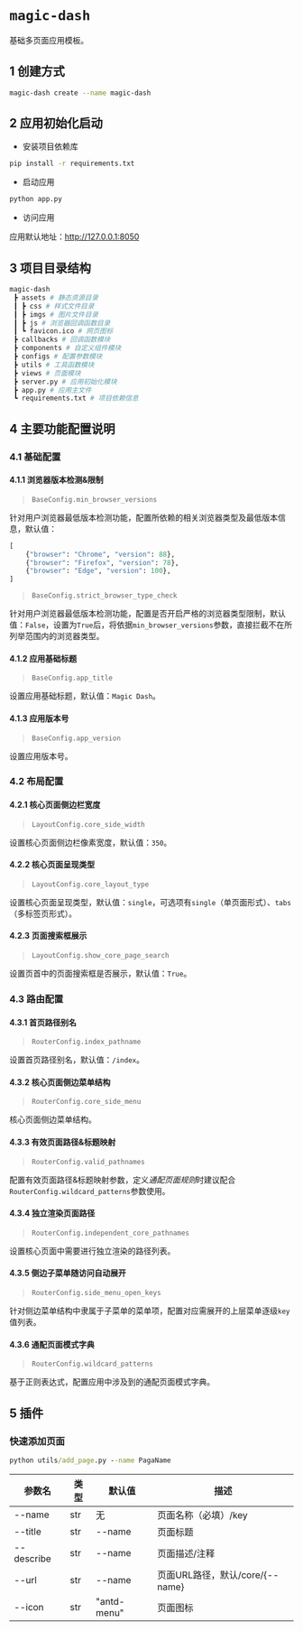 # `magic-dash`

基础多页面应用模板。

## 1 创建方式

```bash
magic-dash create --name magic-dash
```

## 2 应用初始化启动

- 安装项目依赖库

```bash
pip install -r requirements.txt
```

- 启动应用

```bash
python app.py
```

- 访问应用

应用默认地址：http://127.0.0.1:8050

## 3 项目目录结构

```bash
magic-dash
 ┣ assets # 静态资源目录
 ┃ ┣ css # 样式文件目录
 ┃ ┣ imgs # 图片文件目录
 ┃ ┣ js # 浏览器回调函数目录
 ┃ ┗ favicon.ico # 网页图标
 ┣ callbacks # 回调函数模块
 ┣ components # 自定义组件模块
 ┣ configs # 配置参数模块
 ┣ utils # 工具函数模块
 ┣ views # 页面模块
 ┣ server.py # 应用初始化模块
 ┣ app.py # 应用主文件
 ┗ requirements.txt # 项目依赖信息
```

## 4 主要功能配置说明

### 4.1 基础配置

#### 4.1.1 浏览器版本检测&限制

> `BaseConfig.min_browser_versions`

针对用户浏览器最低版本检测功能，配置所依赖的相关浏览器类型及最低版本信息，默认值：

```python
[
    {"browser": "Chrome", "version": 88},
    {"browser": "Firefox", "version": 78},
    {"browser": "Edge", "version": 100},
]
```

> `BaseConfig.strict_browser_type_check`

针对用户浏览器最低版本检测功能，配置是否开启严格的浏览器类型限制，默认值：`False`，设置为`True`后，将依据`min_browser_versions`参数，直接拦截不在所列举范围内的浏览器类型。

#### 4.1.2 应用基础标题

> `BaseConfig.app_title`

设置应用基础标题，默认值：`Magic Dash`。

#### 4.1.3 应用版本号

> `BaseConfig.app_version`

设置应用版本号。

### 4.2 布局配置

#### 4.2.1 核心页面侧边栏宽度

> `LayoutConfig.core_side_width`

设置核心页面侧边栏像素宽度，默认值：`350`。

#### 4.2.2 核心页面呈现类型

> `LayoutConfig.core_layout_type`

设置核心页面呈现类型，默认值：`single`，可选项有`single`（单页面形式）、`tabs`（多标签页形式）。

#### 4.2.3 页面搜索框展示

> `LayoutConfig.show_core_page_search`

设置页首中的页面搜索框是否展示，默认值：`True`。

### 4.3 路由配置

#### 4.3.1 首页路径别名

> `RouterConfig.index_pathname`

设置首页路径别名，默认值：`/index`。

#### 4.3.2 核心页面侧边菜单结构

> `RouterConfig.core_side_menu`

核心页面侧边菜单结构。

#### 4.3.3 有效页面路径&标题映射

> `RouterConfig.valid_pathnames`

配置有效页面路径&标题映射参数，定义*通配页面规则*时建议配合`RouterConfig.wildcard_patterns`参数使用。

#### 4.3.4 独立渲染页面路径

> `RouterConfig.independent_core_pathnames`

设置核心页面中需要进行独立渲染的路径列表。

#### 4.3.5 侧边子菜单随访问自动展开

> `RouterConfig.side_menu_open_keys`

针对侧边菜单结构中隶属于子菜单的菜单项，配置对应需展开的上层菜单逐级`key`值列表。

#### 4.3.6 通配页面模式字典

> `RouterConfig.wildcard_patterns`

基于正则表达式，配置应用中涉及到的通配页面模式字典。


## 5 插件

### 快速添加页面


```cmd
python utils/add_page.py --name PagaName
```

 | 参数名 | 类型 | 默认值 | 描述 |
 |--------|------|--------|------|
 | --name | str | 无 | 页面名称（必填）/key |
 | --title | str | --name | 页面标题 |
 | --describe | str | --name | 页面描述/注释 |
 | --url | str | --name | 页面URL路径，默认/core/{--name} |
 | --icon | str | "antd-menu" | 页面图标 |